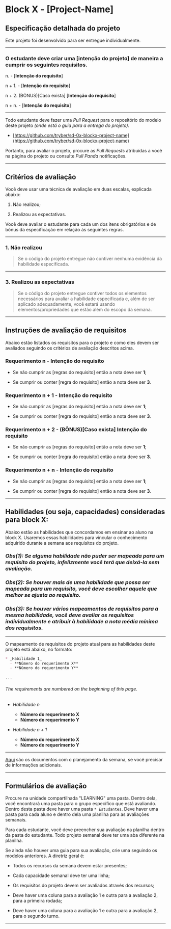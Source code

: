 # Block X - [Project-Name]

## Especificação detalhada do projeto

Este projeto foi desenvolvido para ser entregue individualmente.

---

### O estudante deve criar uma [intenção do projeto] de maneira a cumprir os seguintes requisitos.

n. - [**Intenção do requisito**]

n + 1. - [**Intenção do requisito**]

n + 2. (BÔNUS)[Caso exista] [**Intenção do requisito**]

n + n. - [**Intenção do requisito**]

---

Todo estudante deve fazer uma _Pull Request_ para o repositório do modelo deste projeto _(onde está o guia para a entrega do projeto)_.

* [https://github.com/tryber/sd-0x-blockx-project-name](https://github.com/tryber/sd-0x-blockx-project-name)


Portanto, para avaliar o projeto, procure as _Pull Requests_ atribuídas a você na página do projeto ou consulte _Pull Panda_ notificações.

---

## Critérios de avaliação

Você deve usar uma técnica de avaliação em duas escalas, explicada abaixo:

1. Não realizou;

3. Realizou as expectativas.

Você deve avaliar o estudante para cada um dos itens obrigatórios e de bônus da especificação em relação às seguintes regras.

---

### 1. Não realizou

> Se o código do projeto entregue não contiver nenhuma evidência da habilidade especificada.

---

### 3. Realizou as expectativas

> Se o código do projeto entregue contiver todos os elementos necessários para avaliar a habilidade especificada e, além de ser aplicado adequadamente, você estará usando elementos/propriedades que estão além do escopo da semana.

---

## Instruções de avaliação de requisitos

Abaixo estão listados os requisitos para o projeto e como eles devem ser avaliados seguindo os critérios de avaliação descritos acima.

### Requerimento n - **Intenção do requisito**

  * Se não cumprir as [regras do requisito] então a nota deve ser **1**;

  * Se cumprir ou conter [regra do requisito] então a nota deve ser **3**.

### Requerimento n + 1 - **Intenção do requisito**

  * Se não cumprir as [regras do requisito] então a nota deve ser **1**;

  * Se cumprir ou conter [regra do requisito] então a nota deve ser **3**.

### Requerimento n + 2 - (BÔNUS)[Caso exista] **Intenção do requisito**

  * Se não cumprir as [regras do requisito] então a nota deve ser **1**;

  * Se cumprir ou conter [regra do requisito] então a nota deve ser **3**.

### Requerimento n + n - **Intenção do requisito**

  * Se não cumprir as [regras do requisito] então a nota deve ser **1**;

  * Se cumprir ou conter [regra do requisito] então a nota deve ser **3**.

---

## Habilidades (ou seja, capacidades) consideradas para block X:

Abaixo estão as habilidades que concordamos em ensinar ao aluno na block X. Usaremos essas habilidades para vincular o conhecimento adquirido durante a semana aos requisitos do projeto.

### _Obs(1): Se alguma habilidade não puder ser mapeada para um requisito do projeto, infelizmente você terá que deixá-la sem avaliação._

### _Obs(2): Se houver mais de uma habilidade que possa ser mapeada para um requisito, você deve escolher aquele que melhor se ajusta ao requisito._

### _Obs(3): Se houver vários mapeamentos de requisitos para a mesma habilidade, você deve avaliar os requisitos individualmente e atribuir à habilidade a nota média mínima dos requisitos._

---

O mapeamento de requisitos do projeto atual para as habilidades deste projeto está abaixo, no formato:

```markdown
* _Habilidade 1_
  - **Número do requerimento X**
  - **Número do requerimento Y**

...
```

###### The requirements are numbered on the beginning of this page.

* _Habilidade n_
  - **Número do requerimento X**
  - **Número do requerimento Y**

* _Habilidade n + 1_
  - **Número do requerimento X**
  - **Número do requerimento Y**

---

[Aqui](https://docs.google.com/document/d/1SHujyA5bYs_QHzFcp_Y8LnW68aVuDnPtVLg1d0FcniM/edit) são os documentos com o planejamento da semana, se você precisar de informações adicionais.

---

## Formulários de avaliação

Procure na unidade compartilhada "LEARNING" uma pasta. Dentro dela, você encontrará uma pasta para o grupo específico que está avaliando. Dentro desta pasta deve haver uma pasta `* Estudantes`. Deve haver uma pasta para cada aluno e dentro dela uma planilha para as avaliações semanais.

Para cada estudante, você deve preencher sua avaliação na planilha dentro da pasta do estudante. Todo projeto semanal deve ter uma aba diferente na planilha.

Se ainda não houver uma guia para sua avaliação, crie uma seguindo os modelos anteriores. A diretriz geral é:
  * Todos os recursos da semana devem estar presentes;

  * Cada capacidade semanal deve ter uma linha;

  * Os requisitos do projeto devem ser avaliados através dos recursos;

  * Deve haver uma coluna para a avaliação 1 e outra para a avaliação 2, para a primeira rodada;

  * Deve haver uma coluna para a avaliação 1 e outra para a avaliação 2, para o segundo turno.

---

